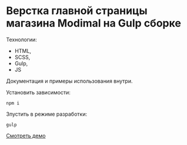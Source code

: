 # Верстка главной страницы магазина Modimal на Gulp сборке

Технологии:

- HTML,
- SCSS,
- Gulp,
- JS

Документация и примеры использования внутри.

Установить зависимости:
```
npm i
```

Зпустить в режиме разработки:
```
gulp
```


[Смотреть демо]( https://mari-krukovskaya.github.io/Modimal/ "Modimal")

